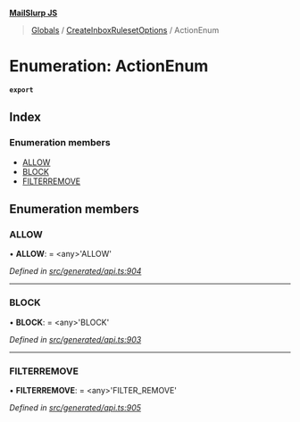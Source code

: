 **[MailSlurp JS](../README.md)**

> [Globals](../README.md) / [CreateInboxRulesetOptions](../modules/createinboxrulesetoptions.md) / ActionEnum

# Enumeration: ActionEnum

**`export`** 

## Index

### Enumeration members

* [ALLOW](createinboxrulesetoptions.actionenum.md#allow)
* [BLOCK](createinboxrulesetoptions.actionenum.md#block)
* [FILTERREMOVE](createinboxrulesetoptions.actionenum.md#filterremove)

## Enumeration members

### ALLOW

•  **ALLOW**:  = \<any>'ALLOW'

*Defined in [src/generated/api.ts:904](https://github.com/mailslurp/mailslurp-client/blob/d7397d3/src/generated/api.ts#L904)*

___

### BLOCK

•  **BLOCK**:  = \<any>'BLOCK'

*Defined in [src/generated/api.ts:903](https://github.com/mailslurp/mailslurp-client/blob/d7397d3/src/generated/api.ts#L903)*

___

### FILTERREMOVE

•  **FILTERREMOVE**:  = \<any>'FILTER\_REMOVE'

*Defined in [src/generated/api.ts:905](https://github.com/mailslurp/mailslurp-client/blob/d7397d3/src/generated/api.ts#L905)*
